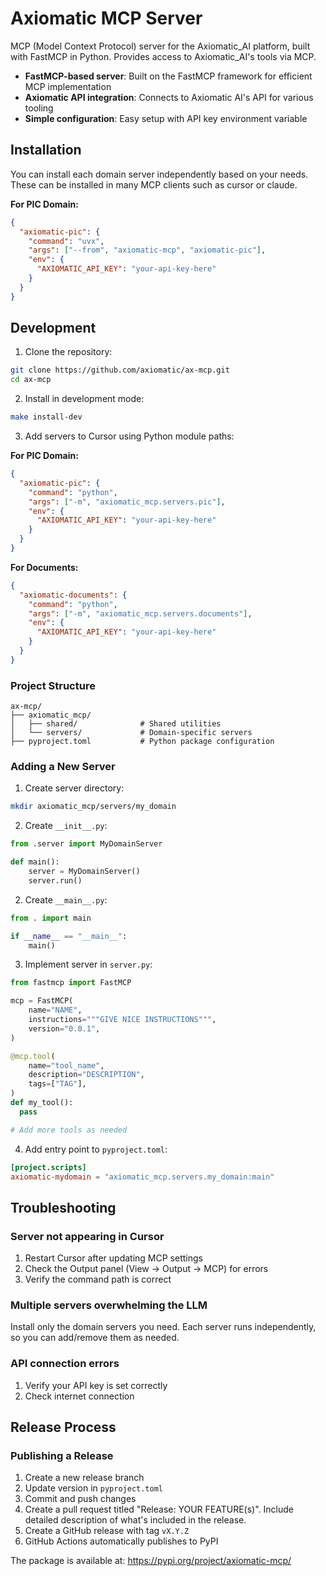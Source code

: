 # Axiomatic MCP Server

MCP (Model Context Protocol) server for the Axiomatic_AI platform, built with FastMCP in Python. Provides access to Axiomatic_AI's tools via MCP.

- **FastMCP-based server**: Built on the FastMCP framework for efficient MCP implementation
- **Axiomatic API integration**: Connects to Axiomatic AI's API for various tooling
- **Simple configuration**: Easy setup with API key environment variable

## Installation

You can install each domain server independently based on your needs. These can be installed in many MCP clients such as cursor or claude.

**For PIC Domain:**

```json
{
  "axiomatic-pic": {
    "command": "uvx",
    "args": ["--from", "axiomatic-mcp", "axiomatic-pic"],
    "env": {
      "AXIOMATIC_API_KEY": "your-api-key-here"
    }
  }
}
```

## Development

1. Clone the repository:

```bash
git clone https://github.com/axiomatic/ax-mcp.git
cd ax-mcp
```

2. Install in development mode:

```bash
make install-dev
```

3. Add servers to Cursor using Python module paths:

**For PIC Domain:**

```json
{
  "axiomatic-pic": {
    "command": "python",
    "args": ["-m", "axiomatic_mcp.servers.pic"],
    "env": {
      "AXIOMATIC_API_KEY": "your-api-key-here"
    }
  }
}
```

**For Documents:**

```json
{
  "axiomatic-documents": {
    "command": "python",
    "args": ["-m", "axiomatic_mcp.servers.documents"],
    "env": {
      "AXIOMATIC_API_KEY": "your-api-key-here"
    }
  }
}
```

### Project Structure

```
ax-mcp/
├── axiomatic_mcp/
│   ├── shared/              # Shared utilities
│   └── servers/             # Domain-specific servers
├── pyproject.toml           # Python package configuration
```

### Adding a New Server

1. Create server directory:

```bash
mkdir axiomatic_mcp/servers/my_domain
```

2. Create `__init__.py`:

```python
from .server import MyDomainServer

def main():
    server = MyDomainServer()
    server.run()
```

2. Create `__main__.py`:

```python
from . import main

if __name__ == "__main__":
    main()
```

3. Implement server in `server.py`:

```python
from fastmcp import FastMCP

mcp = FastMCP(
    name="NAME",
    instructions="""GIVE NICE INSTRUCTIONS""",
    version="0.0.1",
)

@mcp.tool(
    name="tool_name",
    description="DESCRIPTION",
    tags=["TAG"],
)
def my_tool():
  pass

# Add more tools as needed
```

4. Add entry point to `pyproject.toml`:

```toml
[project.scripts]
axiomatic-mydomain = "axiomatic_mcp.servers.my_domain:main"
```

## Troubleshooting

### Server not appearing in Cursor

1. Restart Cursor after updating MCP settings
2. Check the Output panel (View → Output → MCP) for errors
3. Verify the command path is correct

### Multiple servers overwhelming the LLM

Install only the domain servers you need. Each server runs independently, so you can add/remove them as needed.

### API connection errors

1. Verify your API key is set correctly
2. Check internet connection

## Release Process

### Publishing a Release

1. Create a new release branch
1. Update version in `pyproject.toml`
1. Commit and push changes
1. Create a pull request titled "Release: YOUR FEATURE(s)". Include detailed description of what's included in the release.
1. Create a GitHub release with tag `vX.Y.Z`
1. GitHub Actions automatically publishes to PyPI

The package is available at: https://pypi.org/project/axiomatic-mcp/
